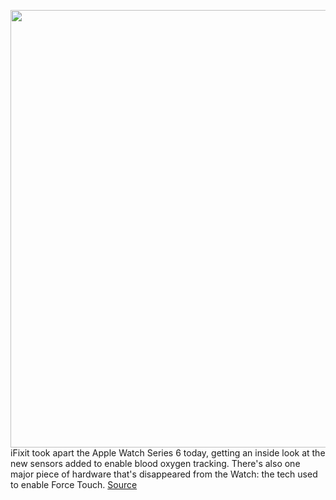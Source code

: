 <img src='https://cdn.vox-cdn.com/uploads/chorus_asset/file/11490453/a-01.0.png' width='700px' /><br/>
iFixit took apart the Apple Watch Series 6 today, getting an inside look at the new sensors added to enable blood oxygen tracking. There's also one major piece of hardware that's disappeared from the Watch: the tech used to enable Force Touch.
<a href='https://www.theverge.com/circuitbreaker/2020/9/21/21449553/apple-watch-series-6-teardown-ifixit'> Source <a/>
